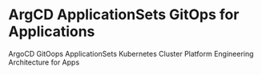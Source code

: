 # ArgCD ApplicationSets GitOps for Applications
ArgoCD GitOops ApplicationSets Kubernetes Cluster Platform Engineering Architecture for Apps
